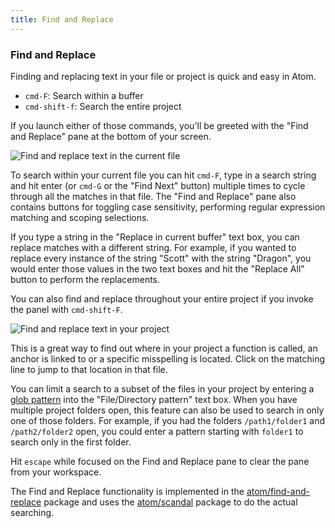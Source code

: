 ```yaml
---
title: Find and Replace
---
```

### Find and Replace

Finding and replacing text in your file or project is quick and easy in Atom.

* `cmd-F`: Search within a buffer
* `cmd-shift-f`: Search the entire project

If you launch either of those commands, you'll be greeted with the "Find and Replace" pane at the bottom of your screen.

![Find and replace text in the current file](../../images/find-replace-file.png)

To search within your current file you can hit `cmd-F`, type in a search string and hit enter (or `cmd-G` or the "Find Next" button) multiple times to cycle through all the matches in that file. The "Find and Replace" pane also contains buttons for toggling case sensitivity, performing regular expression matching and scoping selections.

If you type a string in the "Replace in current buffer" text box, you can replace matches with a different string. For example, if you wanted to replace every instance of the string "Scott" with the string "Dragon", you would enter those values in the two text boxes and hit the "Replace All" button to perform the replacements.

You can also find and replace throughout your entire project if you invoke the panel with `cmd-shift-F`.

![Find and replace text in your project](../../images/find-replace-project.png)

This is a great way to find out where in your project a function is called, an anchor is linked to or a specific misspelling is located. Click on the matching line to jump to that location in that file.

You can limit a search to a subset of the files in your project by entering a [glob pattern](http://en.wikipedia.org/wiki/Glob_%28programming%29) into the "File/Directory pattern" text box. When you have multiple project folders open, this feature can also be used to search in only one of those folders. For example, if you had the folders `/path1/folder1` and `/path2/folder2` open, you could enter a pattern starting with `folder1` to search only in the first folder.

Hit `escape` while focused on the Find and Replace pane to clear the pane from your workspace.

The Find and Replace functionality is implemented in the [atom/find-and-replace](https://github.com/atom/find-and-replace) package and uses the [atom/scandal](https://github.com/atom/scandal) package to do the actual searching.
